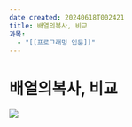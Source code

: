 ```yaml
---
date created: 20240618T002421
title: 배열의복사, 비교
과목:
  - "[[프로그래밍 입문]]"
---
```


# 배열의복사, 비교

![](https://i.imgur.com/rOF2ZoU.png)
